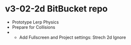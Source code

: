 # v3-02-2d BitBucket repo 
- Prototype Lerp Physics 
- Prepare for Collisions
- - Add Fullscreen and Project settings: Strech 2d Ignore
